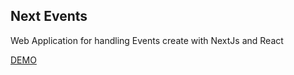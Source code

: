 ## Next Events

Web Application for handling Events create with NextJs and React

[DEMO](https://next-events-sand.vercel.app/)
